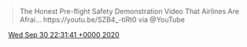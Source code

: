> The Honest Pre\-flight Safety Demonstration Video That Airlines Are Afrai\.\.\. https://youtu\.be/SZB4\_\-tiRt0 via @YouTube

<img src="../../media/tweet.ico" width="12" /> [Wed Sep 30 22:31:41 +0000 2020](https://twitter.com/DromerDenker/status/1311433562109902848)